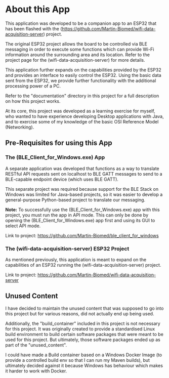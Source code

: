 
# About this App

This application was developed to be a companion app to an ESP32 that has been flashed with the
(https://github.com/Martin-Biomed/wifi-data-acquisition-server) project.

The original ESP32 project allows the board to be controlled via BLE messaging in order to execute some functions
which can provide Wi-Fi information around the surrounding area and its location. Refer to the project page for
the (wifi-data-acquisition-server) for more details.

This application further expands on the capabilities provided by the ESP32 and provides an interface to easily control 
the ESP32. Using the basic data sent from the ESP32, we provide further functionality with the additional processing 
power of a PC.

Refer to the "documentation" directory in this project for a full description on how this project works.

At its core, this project was developed as a learning exercise for myself, who wanted to have experience developing
Desktop applications with Java, and to exercise some of my knowledge of the basic OSI Reference Model (Networking).

## Pre-Requisites for using this App

### The (BLE_Client_for_Windows.exe) App

A separate application was developed that functions as a way to translate RESTful API requests sent on localhost to
BLE GATT messages to send to a BLE-capable endpoint device (which uses BLE GATT).

This separate project was required because support for the BLE Stack on Windows was limited for Java-based projects,
so it was easier to develop a general-purpose Python-based project to translate our messaging.

**Note:** To successfully use the (BLE_Client_for_Windows.exe) app with this project, you must run the app in API mode. 
This can only be done by opening the (BLE_Client_for_Windows.exe) app first and using its GUI to select API mode.

Link to project: https://github.com/Martin-Biomed/ble_client_for_windows

### The (wifi-data-acquisition-server) ESP32 Project

As mentioned previously, this application is meant to expand on the capabilities of an ESP32 running the
(wifi-data-acquisition-server) project.

Link to project: https://github.com/Martin-Biomed/wifi-data-acquisition-server

## Unused Content

I have decided to maintain the unused content that was supposed to go into this project but for various reasons, did
not actually end up being used.

Additionally, the "build_container" included in this project is not necessary for this project. It was originally
created to provide a standardised Linux build environment to build certain software packages that were meant to be
used for this project. But ultimately, those software packages ended up as part of the "unused_content".

I could have made a Build container based on a Windows Docker Image (to provide a controlled build env so that I can run
my Maven builds), but ultimately decided against it because Windows has behaviour which makes it harder
to work with Docker.